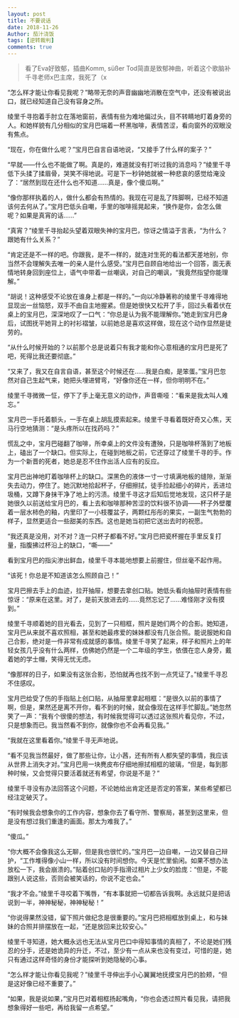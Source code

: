 ```yaml
---
layout: post
title: 不要说话
date: 2018-11-26
Author: 茄汁浇饭 
tags: [逆转裁判]
comments: true
---
```


> 看了Eva好致郁，插曲Komm, süßer Tod简直是致郁神曲，听着这个歌脑补千寻老师x巴主席，我死了（x

“怎么样才能让你看见我呢？”略带无奈的声音幽幽地消散在空气中，还没有被说出口，就已经知道自己没有容身之所。

绫里千寻抱着手肘立在落地窗前，表情有些为难地偏过头，目不转睛地盯着身旁的人。和她样貌有几分相似的宝月巴端着一杯黑咖啡，表情苦涩，看向窗外的双眼没有焦点。

“现在，你在做什么呢？”宝月巴自言自语地说，“又接手了什么样的案子？”

“早就——什么也不能做了啊。真是的，难道就没有打听过我的消息吗？”绫里千寻低下头揉了揉眉骨，哭笑不得地说。可是下一秒钟她就被一种悲哀的感觉给淹没了：“居然到现在还什么也不知道……真是，像个傻瓜啊。”

“像你那样执着的人，做什么都会有热情的。我现在可是乱了阵脚啊，已经不知道该何去何从了。”宝月巴低头自嘲，手里的咖啡摇晃起来，“换作是你，会怎么做呢？如果是真宵的话……”

“真宵？”绫里千寻抬起头望着双眼失神的宝月巴，惊讶之情溢于言表，“为什么？跟她有什么关系？”

“肯定还是不一样的吧。你跟我，是不一样的，就连对生死的看法都天差地别，你当然不会理解失去唯一的亲人是什么感受。”宝月巴自顾自地给出一个回答，面无表情地转身回到座位上，语气中带着一丝嘲讽，对自己的嘲讽，“我竟然指望你能理解。”

“胡说！这种感受不论放在谁身上都是一样的。”一向以冷静著称的绫里千寻难得地显现出一丝恼怒，双手不由自主地握紧。但是她很快又松开了手，回过头看着伏在桌上的宝月巴，深深地叹了一口气：“你总是认为我不能理解你。”她走到宝月巴身后，试图抚平她背上的衬衫褶皱，以前她总是喜欢这样做，现在这个动作显然是徒劳的。

“从什么时候开始的？以前那个总是说着只有我才能和你心意相通的宝月巴是死了吧，死得比我还要彻底。”

“又来了，我又在自言自语，甚至这个时候还在……我是白痴，是笨蛋。”宝月巴忽然对自己生起气来，她把头埋进臂弯，“好像你还在一样，但你明明不在。”

绫里千寻微微一怔，停下了手上毫无意义的动作，声音嘶哑：“看来是我太叫人难忘。”

宝月巴一手托着额头，一手在桌上胡乱摸索起来。绫里千寻看着既好奇又心焦，天马行空地猜测：“是头疼所以在找药吗？”

慌乱之中，宝月巴碰翻了咖啡，所幸桌上的文件没有遭殃，只是咖啡杯落到了地板上，磕出了一个缺口。但实际上，在碰到地板之前，它还穿过了绫里千寻的手。作为一个新晋的死者，她总是忍不住作出活人应有的反应。

宝月巴出神地盯着咖啡杯上的缺口。深黑色的液体一寸一寸填满地板的缝隙，渐渐失去动力，停住了。她沉默地拾起杯子，仔细擦拭，徒手捡起细小的碎片，丢进垃圾桶，又蹲下身抹干净了地上的污渍。绫里千寻这才后知后觉地发现，这只杯子是她很久以前送给宝月巴的，看上去和咖啡那种苦涩的饮料很不协调——杯子外壁覆着一层水柿色的釉，内里印了一小枝覆盆子，两颗红彤彤的果实，一副生气勃勃的样子，显然更适合一些甜美的东西。这也是她当初把它送出去时的祝愿。

“我还真是没用，对不对？连一只杯子都看不好。”宝月巴把瓷杯握在手里反复打量，指腹拂过杯沿上的缺口，“嘶——”

看到宝月巴的指尖渗出鲜血，绫里千寻本能地想要上前握住，但丝毫不起作用。

“该死！你总是不知道该怎么照顾自己！”

宝月巴擦去手上的血迹，拉开抽屉，想要去拿创口贴。她低头看向抽屉时表情有些惊讶：“原来在这里。对了，是前天放进去的……竟然忘记了……难怪刚才没有摸到。”

绫里千寻顺着她的目光看去，见到了一只相框，照片是她们两个的合影。她知道，宝月巴从来就不喜欢照相，甚至和她最疼爱的妹妹都没有几张合照。能说服她和自己合影，绝对是一件非常有成就感的事情。绫里千寻笑了起来，样子和照片上的年轻女孩几乎没有什么两样，仿佛她仍然是一个二年级的学生，依偎在恋人身旁，戴着她的学士帽，笑得无忧无虑。

“像那样的日子，如果没有这张合影，恐怕就再也找不到一点凭证了。”绫里千寻忍不住感叹。

宝月巴给受了伤的手指贴上创口贴，从抽屉里拿起相框：“是很久以前的事情了啊，但是，果然还是离不开你，看不到的时候，就会像现在这样手忙脚乱。”她忽然笑了一声：“我有个很傻的想法，有时候我觉得可以透过这张照片看见你，不过，只是想象而已。我当然看不到你，就像你也不会再看见我。”

“我就在这里看着你。”绫里千寻无声地说。

“看不见我当然最好，做了那些让你，让小茜，还有所有人都失望的事情，我应该从世界上消失才对。”宝月巴用一块麂皮布仔细地擦拭相框的玻璃，“但是，每到那种时候，又会觉得只要活着就还有希望，你说是不是？”

绫里千寻没有办法回答这个问题，不论她给出肯定还是否定的答案，某些希望都已经注定破灭了。

“有时候我会想象你的工作内容，想象你去了看守所、警察局，甚至到这里来，但是没有想过我们重逢的画面。那太为难我了。”

“傻瓜。”

“你大概不会像我这么无聊，但是我也很忙的。”宝月巴一边自嘲，一边又替自己辩护，“工作堆得像小山一样，所以没有时间想你。今天是忙里偷闲。如果不想办法放松一下，我会崩溃的。”贴着创口贴的手指滑过相片上少女的脸庞：“但是，不能跟别人说这些，否则会被笑话的，你说不定也会。”

“我才不会。”绫里千寻咬着下嘴唇，“有本事就把一切都告诉我啊。永远就只是把话说到一半，神神秘秘，神神秘秘！”

“你说得果然没错，留下照片做纪念是很重要的。”宝月巴把相框放到桌上，和与妹妹的合照并排摆放在一起，“还是放回来比较安心。”

绫里千寻知道，她大概永远也无法从宝月巴口中得知事情的真相了，不论是她们残忍的分手，还是她诡异的升迁，不过，至少有一点从来也没有变过，可惜的是，她只有通过这样奇怪的身份才能探听到她隐秘的心事。

“怎么样才能让你看见我呢？”绫里千寻伸出手小心翼翼地抚摸宝月巴的脸颊，“但是这好像已经不重要了。”

“如果，我是说如果，”宝月巴对着相框扬起嘴角，“你也会透过照片看见我，请把我想象得好一些吧，再给我留一点希望。”